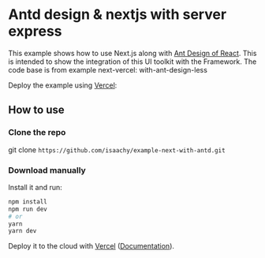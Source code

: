 # Antd design & nextjs with server express

This example shows how to use Next.js along with [Ant Design of React](http://ant.design). This is intended to show the integration of this UI toolkit with the Framework. The code base is from example next-vercel: with-ant-design-less 


Deploy the example using [Vercel](https://vercel.com):

## How to use

### Clone the repo

git clone  `https://github.com/isaachy/example-next-with-antd.git`

### Download manually

Install it and run:

```bash
npm install
npm run dev
# or
yarn
yarn dev
```

Deploy it to the cloud with [Vercel](https://vercel.com/import?filter=next.js&utm_source=github&utm_medium=readme&utm_campaign=next-example) ([Documentation](https://nextjs.org/docs/deployment)).
